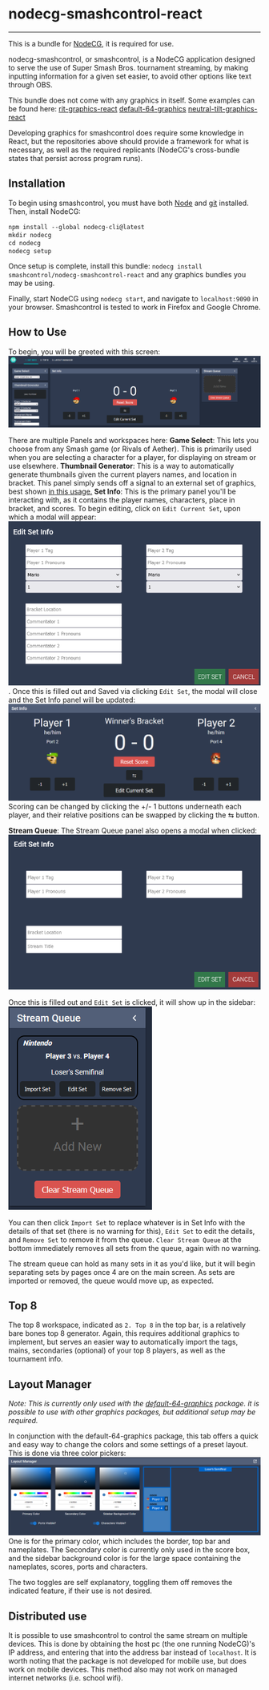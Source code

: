 # nodecg-smashcontrol-react
---
This is a bundle for [NodeCG](https://www.nodecg.dev/), it is required for use. 

nodecg-smashcontrol, or smashcontrol, is a NodeCG application designed to serve the use of Super Smash Bros. tournament streaming, by making inputting information for a given set easier, to avoid other options like text through OBS. 

This bundle does not come with any graphics in itself. Some examples can be found here: 
[rit-graphics-react](https://github.com/swc19/rit-graphics-react)
[default-64-graphics](https://github.com/swc19/default-64-graphics)
[neutral-tilt-graphics-react](https://github.com/swc19/neutral-tilt-graphics-react)

Developing graphics for smashcontrol does require some knowledge in React, but the repositories above should provide a framework for what is necessary, as well as the required replicants (NodeCG's cross-bundle states that persist across program runs). 


## Installation
To begin using smashcontrol, you must have both [Node](https://nodejs.org/en) and [git](https://git-scm.com/) installed. Then, install NodeCG:
```
npm install --global nodecg-cli@latest
mkdir nodecg
cd nodecg
nodecg setup
```

Once setup is complete, install this bundle:
`nodecg install smashcontrol/nodecg-smashcontrol-react`
and any graphics bundles you may be using. 

Finally, start NodeCG using `nodecg start`, and navigate to `localhost:9090` in your browser. Smashcontrol is tested to work in Firefox and Google Chrome.

## How to Use

To begin, you will be greeted with this screen: ![smashcontrol main screen](src/assets/readme-imgs/uw3zgsqh.bmp)

There are multiple Panels and workspaces here:
**Game Select**: This lets you choose from any Smash game (or Rivals of Aether). This is primarily used when you are selecting a character for a player, for displaying on stream or use elsewhere. 
**Thumbnail Generator**: This is a way to automatically generate thumbnails given the current players names, and location in bracket. This panel simply sends off a signal to an external set of graphics, best shown [in this usage.](https://github.com/swc19/neutral-tilt-graphics-react/blob/master/src/graphics/thumbnail/ThumbnailObject.jsx)
**Set Info**: This is the primary panel you'll be interacting with, as it contains the player names, characters, place in bracket, and scores. To begin editing, click on `Edit Current Set`, upon which a modal will appear:
![Edit Set Info modal](src/assets/readme-imgs/6v8aggb7.bmp).
Once this is filled out and Saved via clicking `Edit Set`, the modal will close and the Set Info panel will be updated:
![filled out set info](src/assets/readme-imgs/4049paof.bmp)
Scoring can be changed by clicking the +/- 1 buttons underneath each player, and their relative positions can be swapped by clicking the ⇆ button.

**Stream Queue**: The Stream Queue panel also opens a modal when clicked: ![stream queue modal](src/assets/readme-imgs/9raqz00z.bmp)

Once this is filled out and `Edit Set` is clicked, it will show up in the sidebar: ![stream queue complete](src/assets/readme-imgs/dzoudzk5.bmp)

You can then click `Import Set` to replace whatever is in Set Info with the details of that set (there is no warning for this), `Edit Set` to edit the details, and `Remove Set` to remove it from the queue. `Clear Stream Queue` at the bottom immediately removes all sets from the queue, again with no warning.

The stream queue can hold as many sets in it as you'd like, but it will begin separating sets by pages once 4 are on the main screen. As sets are imported or removed, the queue would move up, as expected.


## Top 8
The top 8 workspace, indicated as `2. Top 8` in the top bar, is a relatively bare bones top 8 generator. Again, this requires additional graphics to implement, but serves an easier way to automatically import the tags, mains, secondaries (optional) of your top 8 players, as well as the tournament info.  

## Layout Manager
*Note: This is currently only used with the [default-64-graphics](http://localhost:9090/bundles/default-64-graphics/graphics/layout.html) package. it is possible to use with other graphics packages, but additional setup may be required.*

In conjunction with the default-64-graphics package, this tab offers a quick and easy way to change the colors and some settings of a preset layout. This is done via three color pickers: ![layout manager](src/assets/readme-imgs/6gkcxpv2.bmp)
One is for the primary color, which includes the border, top bar and nameplates. The Secondary color is currently only used in the score box, and the sidebar background color is for the large space containing the nameplates, scores, ports and characters. 

The two toggles are self explanatory, toggling them off removes the indicated feature, if their use is not desired. 

## Distributed use
It is possible to use smashcontrol to control the same stream on multiple devices. This is done by obtaining the host pc (the one running NodeCG)'s IP address, and entering that into the address bar instead of `localhost`. It is worth noting that the package is not developed for mobile use, but does work on mobile devices. This method also may not work on managed internet networks (i.e. school wifi). 
